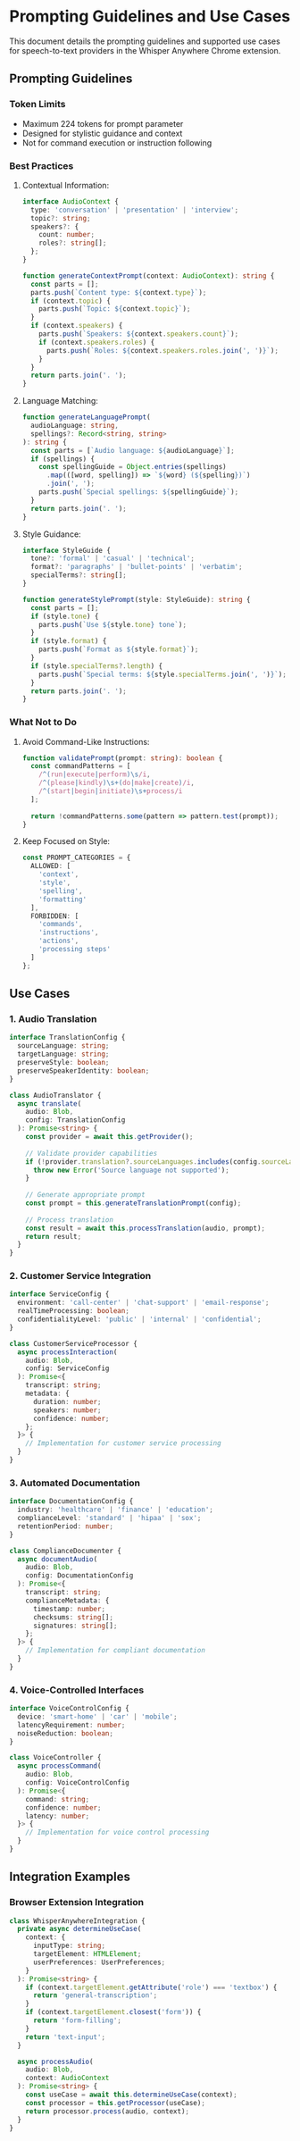 # Prompting Guidelines and Use Cases

This document details the prompting guidelines and supported use cases for speech-to-text providers in the Whisper Anywhere Chrome extension.

## Prompting Guidelines

### Token Limits
- Maximum 224 tokens for prompt parameter
- Designed for stylistic guidance and context
- Not for command execution or instruction following

### Best Practices

1. Contextual Information:
   ```typescript
   interface AudioContext {
     type: 'conversation' | 'presentation' | 'interview';
     topic?: string;
     speakers?: {
       count: number;
       roles?: string[];
     };
   }

   function generateContextPrompt(context: AudioContext): string {
     const parts = [];
     parts.push(`Content type: ${context.type}`);
     if (context.topic) {
       parts.push(`Topic: ${context.topic}`);
     }
     if (context.speakers) {
       parts.push(`Speakers: ${context.speakers.count}`);
       if (context.speakers.roles) {
         parts.push(`Roles: ${context.speakers.roles.join(', ')}`);
       }
     }
     return parts.join('. ');
   }
   ```

2. Language Matching:
   ```typescript
   function generateLanguagePrompt(
     audioLanguage: string,
     spellings?: Record<string, string>
   ): string {
     const parts = [`Audio language: ${audioLanguage}`];
     if (spellings) {
       const spellingGuide = Object.entries(spellings)
         .map(([word, spelling]) => `${word} (${spelling})`)
         .join(', ');
       parts.push(`Special spellings: ${spellingGuide}`);
     }
     return parts.join('. ');
   }
   ```

3. Style Guidance:
   ```typescript
   interface StyleGuide {
     tone?: 'formal' | 'casual' | 'technical';
     format?: 'paragraphs' | 'bullet-points' | 'verbatim';
     specialTerms?: string[];
   }

   function generateStylePrompt(style: StyleGuide): string {
     const parts = [];
     if (style.tone) {
       parts.push(`Use ${style.tone} tone`);
     }
     if (style.format) {
       parts.push(`Format as ${style.format}`);
     }
     if (style.specialTerms?.length) {
       parts.push(`Special terms: ${style.specialTerms.join(', ')}`);
     }
     return parts.join('. ');
   }
   ```

### What Not to Do

1. Avoid Command-Like Instructions:
   ```typescript
   function validatePrompt(prompt: string): boolean {
     const commandPatterns = [
       /^(run|execute|perform)\s/i,
       /^(please|kindly)\s+(do|make|create)/i,
       /^(start|begin|initiate)\s+process/i
     ];
     
     return !commandPatterns.some(pattern => pattern.test(prompt));
   }
   ```

2. Keep Focused on Style:
   ```typescript
   const PROMPT_CATEGORIES = {
     ALLOWED: [
       'context',
       'style',
       'spelling',
       'formatting'
     ],
     FORBIDDEN: [
       'commands',
       'instructions',
       'actions',
       'processing steps'
     ]
   };
   ```

## Use Cases

### 1. Audio Translation
```typescript
interface TranslationConfig {
  sourceLanguage: string;
  targetLanguage: string;
  preserveStyle: boolean;
  preserveSpeakerIdentity: boolean;
}

class AudioTranslator {
  async translate(
    audio: Blob,
    config: TranslationConfig
  ): Promise<string> {
    const provider = await this.getProvider();
    
    // Validate provider capabilities
    if (!provider.translation?.sourceLanguages.includes(config.sourceLanguage)) {
      throw new Error('Source language not supported');
    }
    
    // Generate appropriate prompt
    const prompt = this.generateTranslationPrompt(config);
    
    // Process translation
    const result = await this.processTranslation(audio, prompt);
    return result;
  }
}
```

### 2. Customer Service Integration
```typescript
interface ServiceConfig {
  environment: 'call-center' | 'chat-support' | 'email-response';
  realTimeProcessing: boolean;
  confidentialityLevel: 'public' | 'internal' | 'confidential';
}

class CustomerServiceProcessor {
  async processInteraction(
    audio: Blob,
    config: ServiceConfig
  ): Promise<{
    transcript: string;
    metadata: {
      duration: number;
      speakers: number;
      confidence: number;
    };
  }> {
    // Implementation for customer service processing
  }
}
```

### 3. Automated Documentation
```typescript
interface DocumentationConfig {
  industry: 'healthcare' | 'finance' | 'education';
  complianceLevel: 'standard' | 'hipaa' | 'sox';
  retentionPeriod: number;
}

class ComplianceDocumenter {
  async documentAudio(
    audio: Blob,
    config: DocumentationConfig
  ): Promise<{
    transcript: string;
    complianceMetadata: {
      timestamp: number;
      checksums: string[];
      signatures: string[];
    };
  }> {
    // Implementation for compliant documentation
  }
}
```

### 4. Voice-Controlled Interfaces
```typescript
interface VoiceControlConfig {
  device: 'smart-home' | 'car' | 'mobile';
  latencyRequirement: number;
  noiseReduction: boolean;
}

class VoiceController {
  async processCommand(
    audio: Blob,
    config: VoiceControlConfig
  ): Promise<{
    command: string;
    confidence: number;
    latency: number;
  }> {
    // Implementation for voice control processing
  }
}
```

## Integration Examples

### Browser Extension Integration
```typescript
class WhisperAnywhereIntegration {
  private async determineUseCase(
    context: {
      inputType: string;
      targetElement: HTMLElement;
      userPreferences: UserPreferences;
    }
  ): Promise<string> {
    if (context.targetElement.getAttribute('role') === 'textbox') {
      return 'general-transcription';
    }
    if (context.targetElement.closest('form')) {
      return 'form-filling';
    }
    return 'text-input';
  }

  async processAudio(
    audio: Blob,
    context: AudioContext
  ): Promise<string> {
    const useCase = await this.determineUseCase(context);
    const processor = this.getProcessor(useCase);
    return processor.process(audio, context);
  }
}
